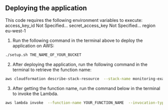 ## Deploying the application

This code requires the following environment variables to execute:
access_key_id	Not Specified...
secret_access_key	Not Specified...
region	eu-west-1

1. Run the following command in the terminal above to deploy the application on AWS:

```bash
./setup.sh THE_NAME_OF_YOUR_BUCKET
```

2. After deploying the application, run the following command in the terminal to retrieve the function name:

```bash
aws cloudformation describe-stack-resource  --stack-name monitoring-example --logical-resource-id MetricsLambda
```

3. After getting the function name, run the command below in the terminal to invoke the Lambda.

```bash
aws lambda invoke  --function-name YOUR_FUNCTION_NAME  --invocation-type RequestResponse outfile.txt && cat outfile.txt
```